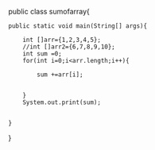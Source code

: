  
 
 
 
 public class sumofarray{
	
	public static void main(String[] args){
		
		int []arr={1,2,3,4,5};
		//int []arr2={6,7,8,9,10};
		int sum =0;
		for(int i=0;i<arr.length;i++){
			
			sum +=arr[i];
			
			
		}
		System.out.print(sum);
		
		
	}
	
}
